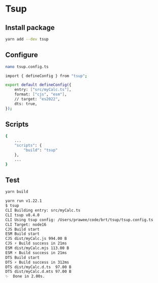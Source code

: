 # Tsup

## Install package
```bash
yarn add --dev tsup
```

## Configure
```bash
nano tsup.config.ts
```

```bash
import { defineConfig } from "tsup";

export default defineConfig({
    entry: ["src/myCalc.ts"],
    format: ["cjs", "esm"],
    // target: "es2022",
    dts: true,
});
```

## Scripts

```bash
{
    ...
    "scripts": {
        "build": "tsup"
    },
    ...
}
```

## Test

```bash
yarn build
```
```bash
yarn run v1.22.1
$ tsup
CLI Building entry: src/myCalc.ts
CLI tsup v8.4.0
CLI Using tsup config: /Users/prawee/code/brt/tsup/tsup.config.ts
CLI Target: node16
CJS Build start
ESM Build start
CJS dist/myCalc.js 994.00 B
CJS ⚡️ Build success in 21ms
ESM dist/myCalc.mjs 113.00 B
ESM ⚡️ Build success in 21ms
DTS Build start
DTS ⚡️ Build success in 312ms
DTS dist/myCalc.d.ts  97.00 B
DTS dist/myCalc.d.mts 97.00 B
✨  Done in 2.00s.
```